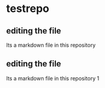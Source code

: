 # testrepo
## editing the file
Its a markdown file in this repository 
## editing the file
Its a markdown file in this repository 1
